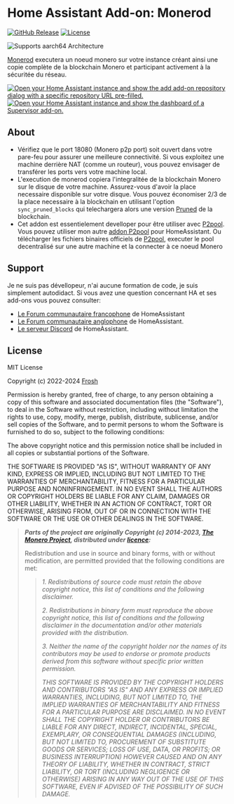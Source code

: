 # Home Assistant Add-on: Monerod

[![GitHub Release][releases-shield]][releases]
[![License][license-shield]](LICENSE)

![Supports aarch64 Architecture][aarch64-shield]

[Monerod][getmonero] executera un noeud monero sur votre instance créant ainsi
une copie complète de la blockchain Monero et participant activement à la
sécuritée du réseau.

[![Open your Home Assistant instance and show the add add-on repository dialog
with a specific repository URL pre-filled.][add-repo-shield]][add-repo]
[![Open your Home Assistant instance and show the dashboard of a Supervisor add-on.][add-addon-shield]][add-addon]

## About

- Vérifiez que le port 18080 (Monero p2p port) soit ouvert dans votre pare-feu pour
  assurer une meilleure connectivité. Si vous exploitez une machine derrière NAT
  (comme un routeur), vous pouvez envisager de transférer les ports vers votre
  machine local.
- L'execution de monerod copiera l'integralitée de la blockchain Monero sur le disque
  de votre machine. Assurez-vous d'avoir la place necessaire disponible sur votre
  disque. Vous pouvez économiser 2/3 de la place necessaire à la blockchain en
  utilisant l'option `sync_pruned_blocks` qui telechargera alors une version
  [Pruned][pruning] de la blockchain.
- Cet addon est essentielement develloper pour être utiliser avec [P2pool][p2pool].
  Vous pouvez utiliser mon autre [addon P2pool][addon_p2pool] pour HomeAssistant.
  Ou télécharger les fichiers binaires officiels de [P2pool][p2pool], executer le
  pool decentralisé sur une autre machine et la connecter à ce noeud Monero

## Support

Je ne suis pas dévellopeur, n'ai aucune formation de code, je suis simplement
autodidact.
Si vous avez une question concernant HA et ses add-ons vous pouvez consulter:

- [Le Forum communautaire francophone][hacf] de HomeAssistant
- [Le Forum communautaire anglophone][forum] de HomeAssistant.
- [Le serveur Discord][discord-ha] de HomeAssistant.

## License

MIT License

Copyright (c) 2022-2024 [Frosh][frosh]

Permission is hereby granted, free of charge, to any person obtaining a copy
of this software and associated documentation files (the "Software"), to deal
in the Software without restriction, including without limitation the rights
to use, copy, modify, merge, publish, distribute, sublicense, and/or sell
copies of the Software, and to permit persons to whom the Software is
furnished to do so, subject to the following conditions:

The above copyright notice and this permission notice shall be included in all
copies or substantial portions of the Software.

THE SOFTWARE IS PROVIDED "AS IS", WITHOUT WARRANTY OF ANY KIND, EXPRESS OR
IMPLIED, INCLUDING BUT NOT LIMITED TO THE WARRANTIES OF MERCHANTABILITY,
FITNESS FOR A PARTICULAR PURPOSE AND NONINFRINGEMENT. IN NO EVENT SHALL THE
AUTHORS OR COPYRIGHT HOLDERS BE LIABLE FOR ANY CLAIM, DAMAGES OR OTHER
LIABILITY, WHETHER IN AN ACTION OF CONTRACT, TORT OR OTHERWISE, ARISING FROM,
OUT OF OR IN CONNECTION WITH THE SOFTWARE OR THE USE OR OTHER DEALINGS IN THE
SOFTWARE.

> **_Parts of the project are originally Copyright (c) 2014-2023, [The Monero Project][themoneroproject],
> distributed under [licence][monerolicense]:_**
>
> Redistribution and use in source and binary forms, with or without modification,
> are permitted provided that the following conditions are met:
>
> > _1. Redistributions of source code must retain the above copyright notice, this
> > list of conditions and the following disclaimer._
> >
> > _2. Redistributions in binary form must reproduce the above copyright notice,
> > this list of conditions and the following disclaimer in the documentation and/or
> > other materials provided with the distribution._
> >
> > _3. Neither the name of the copyright holder nor the names of its contributors
> > may be used to endorse or promote products derived from this software without
> > specific prior written permission._
> >
> > _THIS SOFTWARE IS PROVIDED BY THE COPYRIGHT HOLDERS AND CONTRIBUTORS "AS IS"
> > AND ANY EXPRESS OR IMPLIED WARRANTIES, INCLUDING, BUT NOT LIMITED TO, THE IMPLIED
> > WARRANTIES OF MERCHANTABILITY AND FITNESS FOR A PARTICULAR PURPOSE ARE
> > DISCLAIMED. IN NO EVENT SHALL THE COPYRIGHT HOLDER OR CONTRIBUTORS BE LIABLE
> > FOR ANY DIRECT, INDIRECT, INCIDENTAL, SPECIAL, EXEMPLARY, OR CONSEQUENTIAL
> > DAMAGES (INCLUDING, BUT NOT LIMITED TO, PROCUREMENT OF SUBSTITUTE GOODS OR
> > SERVICES; LOSS OF USE, DATA, OR PROFITS; OR BUSINESS INTERRUPTION) HOWEVER
> > CAUSED AND ON ANY THEORY OF LIABILITY, WHETHER IN CONTRACT, STRICT LIABILITY,
> > OR TORT (INCLUDING NEGLIGENCE OR OTHERWISE) ARISING IN ANY WAY OUT OF THE USE
> > OF THIS SOFTWARE, EVEN IF ADVISED OF THE POSSIBILITY OF SUCH DAMAGE._

[add-addon]: https://my.home-assistant.io/redirect/supervisor_addon/?addon=c751e21a_monerod
[add-addon-shield]: https://my.home-assistant.io/badges/supervisor_addon.svg
[add-repo]: https://my.home-assistant.io/redirect/supervisor_add_addon_repository/?repository_url=https%3A//github.com/casse-boubou/hassio-addons
[add-repo-shield]: https://my.home-assistant.io/badges/supervisor_add_addon_repository.svg
[releases]: https://github.com/casse-boubou/addon-monerod/releases
[releases-shield]: https://img.shields.io/github/v/release/casse-boubou/addon-monerod
[license-shield]: https://img.shields.io/github/license/casse-boubou/addon-monerod
[aarch64-shield]: https://img.shields.io/badge/aarch64-yes-green.svg
[getmonero]: https://www.getmonero.org
[pruning]: https://www.getmonero.org/resources/moneropedia/pruning.html
[addon_p2pool]: https://github.com/casse-boubou/addon-p2pool
[p2pool]: https://github.com/SChernykh/p2pool
[discord-ha]: https://discord.gg/c5DvZ4e
[forum]: https://community.home-assistant.io
[hacf]: https://forum.hacf.fr/
[frosh]: https://github.com/casse-boubou
[themoneroproject]: https://github.com/monero-project
[monerolicense]: https://github.com/monero-project/monero/blob/master/LICENSE
